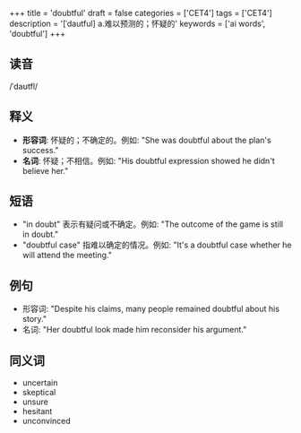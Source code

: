 +++
title = 'doubtful'
draft = false
categories = ['CET4']
tags = ['CET4']
description = '[ˈdautful] a.难以预测的；怀疑的'
keywords = ['ai words', 'doubtful']
+++

## 读音
/ˈdaʊtfl/

## 释义
- **形容词**: 怀疑的；不确定的。例如: "She was doubtful about the plan's success."
- **名词**: 怀疑；不相信。例如: "His doubtful expression showed he didn't believe her."

## 短语
- "in doubt" 表示有疑问或不确定。例如: "The outcome of the game is still in doubt."
- "doubtful case" 指难以确定的情况。例如: "It's a doubtful case whether he will attend the meeting."

## 例句
- 形容词: "Despite his claims, many people remained doubtful about his story."
- 名词: "Her doubtful look made him reconsider his argument."

## 同义词
- uncertain
- skeptical
- unsure
- hesitant
- unconvinced
